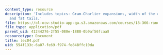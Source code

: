 ```yaml
---
content_type: resource
description: 'Includes topics: Gram-Charlier expansions, width of the central region,
  and fat tails.'
file: https://ol-ocw-studio-app-qa.s3.amazonaws.com/courses/18-366-random-walks-and-diffusion-fall-2006/554f133c6a07fe69f974fe848ffc10da_lec04.pdf
file_type: application/pdf
parent_uid: 41244276-2f55-080e-1888-0b9af56fcaa8
resourcetype: Document
title: lec04.pdf
uid: 554f133c-6a07-fe69-f974-fe848ffc10da
---
```

